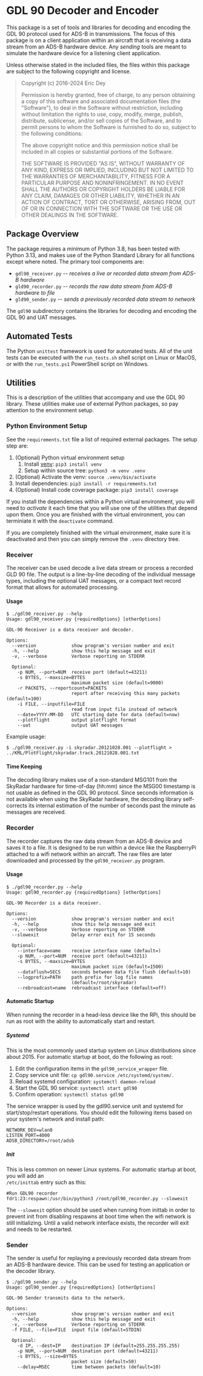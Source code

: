 # GDL 90 Decoder and Encoder

This package is a set of tools and libraries for decoding and encoding the GDL
90 protocol used for ADS-B in transmissions. The focus of this package is on a
client application within an aircraft that is receiving a data stream from an
ADS-B hardware device. Any _sending_ tools are meant to simulate the hardware
device for a listening client application.

Unless otherwise stated in the included files, the files within this package
are subject to the following copyright and license.

> Copyright (c) 2016-2024 Eric Dey
> 
> Permission is hereby granted, free of charge, to any person obtaining a copy
> of this software and associated documentation files (the "Software"), to deal
> in the Software without restriction, including without limitation the rights
> to use, copy, modify, merge, publish, distribute, sublicense, and/or sell
> copies of the Software, and to permit persons to whom the Software is
> furnished to do so, subject to the following conditions:
> 
> The above copyright notice and this permission notice shall be included in
> all copies or substantial portions of the Software.
> 
> THE SOFTWARE IS PROVIDED "AS IS", WITHOUT WARRANTY OF ANY KIND, EXPRESS OR
> IMPLIED, INCLUDING BUT NOT LIMITED TO THE WARRANTIES OF MERCHANTABILITY,
> FITNESS FOR A PARTICULAR PURPOSE AND NONINFRINGEMENT. IN NO EVENT SHALL THE
> AUTHORS OR COPYRIGHT HOLDERS BE LIABLE FOR ANY CLAIM, DAMAGES OR OTHER
> LIABILITY, WHETHER IN AN ACTION OF CONTRACT, TORT OR OTHERWISE, ARISING FROM,
> OUT OF OR IN CONNECTION WITH THE SOFTWARE OR THE USE OR OTHER DEALINGS IN THE
> SOFTWARE.


## Package Overview

The package requires a minimum of Python 3.8, has been tested with Python 3.13,
and makes use of the Python Standard Library for all functions except where 
noted. The primary tool components are:

* `gdl90_receiver.py` -- _receives a live or recorded data stream from ADS-B hardware_
* `gld90_recorder.py` -- _records the raw data stream from ADS-B hardware to file_
* `gld90_sender.py` -- _sends a previously recorded data stream to network_

The `gdl90` subdirectory contains the libraries for decoding and encoding the
GDL 90 and UAT messages.


## Automated Tests

The Python `unittest` framework is used for automated tests. All of 
the unit tests can be executed with the `run_tests.sh` shell script 
on Linux or MacOS, or with the `run_tests.ps1` PowerShell script on
Windows.


## Utilities

This is a description of the utilities that accompany and use the GDL 90 library. These utilities make use of external Python packages, so pay attention to the environment setup.


### Python Environment Setup

See the `requirements.txt` file a list of required external packages. The setup step are:

1. (Optional) Python virtual environment setup
    1. Install [venv](https://docs.python.org/3/library/venv.html): `pip3 install venv`
    1. Setup within source tree: `python3 -m venv .venv`
1. (Optional) Activate the venv: `source .venv/bin/activate`
1. Install dependencies: `pip3 install -r requirements.txt`
1. (Optional) Install code coverage package: `pip3 install coverage`

If you install the dependencies within a Python virtual environment, you will need to _activate_ it each time that you will use one of the utilities that depend upon them. Once you are finished with the virtual environment, you can terminiate it with the `deactivate` command.

If you are completely finished with the virtual environment, make sure it is deactivated and then you can simply remove the `.venv` directory tree.


### Receiver

The receiver can be used decode a live data stream or process a recorded GLD 90
file. The output is a line-by-line decoding of the individual message types,
including the optional UAT messages, or a compact text record format that
allows for automated processing.

#### Usage
```
$ ./gdl90_receiver.py --help
Usage: gdl90_receiver.py {requiredOptions} [otherOptions]

GDL-90 Receiver is a data receiver and decoder.

Options:
  --version             show program's version number and exit
  -h, --help            show this help message and exit
  -v, --verbose         Verbose reporting on STDERR

  Optional:
    -p NUM, --port=NUM  receive port (default=43211)
    -s BYTES, --maxsize=BYTES
                        maximum packet size (default=9000)
    -r PACKETS, --reportcount=PACKETS
                        report after receiving this many packets (default=100)
    -i FILE, --inputfile=FILE
                        read from input file instead of network
    --date=YYYY-MM-DD   UTC starting date for data (default=now)
    --plotflight        output plotflight format
    --uat               output UAT messages
```

Example usage:
```
$ ./gdl90_receiver.py -i skyradar.20121028.001 --plotflight > ../KML/PlotFlight/skyradar.track.20121028.001.txt
```

#### Time Keeping

The decoding library makes use of a non-standard MSG101 from the SkyRadar
hardware for time-of-day (hh:mm) since the MSG00 timestamp is not usable as
defined in the GDL 90 protocol. Since seconds information is not available when
using the SkyRadar hardware, the decoding library self-corrects its internal
estimation of the number of seconds past the minute as messages are received.



### Recorder

The recorder captures the raw data stream from an ADS-B device and saves it to
a file. It is designed to be run within a device like the RaspberryPi attached
to a wifi network within an aircraft. The raw files are later downloaded and
processed by the `gdl90_receiver.py` program.


#### Usage
```
$ ./gdl90_recorder.py --help
Usage: gdl90_recorder.py {requiredOptions} [otherOptions]

GDL-90 Recorder is a data receiver.

Options:
  --version             show program's version number and exit
  -h, --help            show this help message and exit
  -v, --verbose         Verbose reporting on STDERR
  --slowexit            Delay error exit for 15 seconds

  Optional:
    --interface=name    receive interface name (default=)
    -p NUM, --port=NUM  receive port (default=43211)
    -s BYTES, --maxsize=BYTES
                        maximum packet size (default=1500)
    --dataflush=SECS    seconds between data file flush (default=10)
    --logprefix=PATH    path prefix for log file names
                        (default=/root/skyradar)
    --rebroadcast=name  rebroadcast interface (default=off)
```

#### Automatic Startup

When running the recorder in a head-less device like the RPi, this should be
run as root with the ability to automatically start and restart. 

##### Systemd
This is the most commonly used startup system on Linux distributions since about 2015. For automatic startup at boot, do the following as root:

1. Edit the configuration items in the `gdl90_service_wrapper` file.
1. Copy service unit file: `cp gdl90.service /etc/systemd/system/.`
1. Reload systemd configuration: `systemctl daemon-reload`
1. Start the GDL 90 service: `systemctl start gdl90`
1. Confirm operation: `systemctl status gdl90`

The service wrapper is used by the gdl90.service unit and systemd for start/stop/restart operations. You should edit the following items based on your system's network and install path:
```
NETWORK_DEV=wlan0
LISTEN_PORT=4000
ADSB_DIRECTORY=/root/adsb
```

##### Init
This is less common on newer Linux systems. For automatic startup at boot, you will add an  
`/etc/inittab` entry such as this:

```
#Run GDL90 recorder
fdr1:23:respawn:/usr/bin/python3 /root/gdl90_recorder.py --slowexit
```

The `--slowexit` option should be used when running from inittab in order to
prevent init from disabling respawns at boot time when the wifi network is
still initializing. Until a valid network interface exists, the recorder will
exit and needs to be restarted.


### Sender

The sender is useful for replaying a previously recorded data stream from an
ADS-B hardware device. This can be used for testing an application or the
decoder library.


```
$ ./gdl90_sender.py --help
Usage: gdl90_sender.py {requiredOptions} [otherOptions]

GDL-90 Sender transmits data to the network.

Options:
  --version             show program's version number and exit
  -h, --help            show this help message and exit
  -v, --verbose         Verbose reporting on STDERR
  -f FILE, --file=FILE  input file (default=STDIN)

  Optional:
    -d IP, --dest=IP    destination IP (default=255.255.255.255)
    -p NUM, --port=NUM  destination port (default=43211)
    -s BYTES, --size=BYTES
                        packet size (default=50)
    --delay=MSEC        time between packets (default=10)
```
